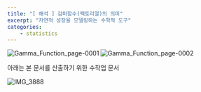 ```yaml
---
title: "[ 해석 ] 감마함수(팩토리얼)의 의미"
excerpt: "자연적 성장을 모델링하는 수학적 도구"
categories:
    - statistics
---
```


![Gamma_Function_page-0001](https://github.com/user-attachments/assets/dbe8c694-2dd4-415d-b1a7-f78178670d08)
![Gamma_Function_page-0002](https://github.com/user-attachments/assets/158052ba-67ab-4863-9d2f-25d75c934986)

아래는 본 문서를 산출하기 위한 수작업 문서

![IMG_3888](https://github.com/user-attachments/assets/020f74a0-a902-4034-bb20-f5ce1708bfa9)